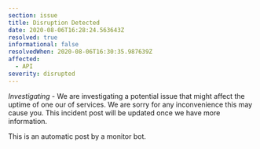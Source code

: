 ```yaml
---
section: issue
title: Disruption Detected
date: 2020-08-06T16:28:24.563643Z
resolved: true
informational: false
resolvedWhen: 2020-08-06T16:30:35.987639Z
affected:
  - API
severity: disrupted
---
```

*Investigating* - We are investigating a potential issue that might affect the uptime of one our of services. We are sorry for any inconvenience this may cause you. This incident post will be updated once we have more information.

This is an automatic post by a monitor bot.
        